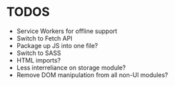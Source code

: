 # TODOS

* Service Workers for offline support
* Switch to Fetch API
* Package up JS into one file?
* Switch to SASS
* HTML imports?
* Less interreliance on storage module?
* Remove DOM manipulation from all non-UI modules?
